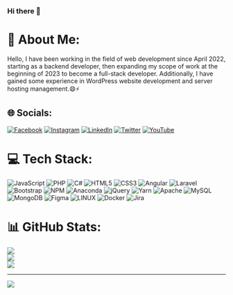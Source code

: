 ### Hi there 👋

# 💫 About Me:
Hello, I have been working in the field of web development since April 2022, starting
as a backend developer, then expanding my scope of work at the beginning of 2023
to become a full-stack developer. Additionally, I have gained some experience in
WordPress website development and server hosting management.😄⚡<br>


## 🌐 Socials:
[![Facebook](https://img.shields.io/badge/Facebook-%231877F2.svg?logo=Facebook&logoColor=white)](https://facebook.com/mido.homs.56) [![Instagram](https://img.shields.io/badge/Instagram-%23E4405F.svg?logo=Instagram&logoColor=white)](https://instagram.com/halim.shabalout) [![LinkedIn](https://img.shields.io/badge/LinkedIn-%230077B5.svg?logo=linkedin&logoColor=white)](https://linkedin.com/in/halim-shabalout-372a24215) [![Twitter](https://img.shields.io/badge/Twitter-%231DA1F2.svg?logo=Twitter&logoColor=white)](https://twitter.com/halimsamoglu) [![YouTube](https://img.shields.io/badge/YouTube-%23FF0000.svg?logo=YouTube&logoColor=white)](https://youtube.com/@UCpKTEU6lpghtdvTpvHeEFvw) 

# 💻 Tech Stack:
![JavaScript](https://img.shields.io/badge/javascript-%23323330.svg?style=plastic&logo=javascript&logoColor=%23F7DF1E) ![PHP](https://img.shields.io/badge/php-%23777BB4.svg?style=plastic&logo=php&logoColor=white) ![C#](https://img.shields.io/badge/c%23-%23239120.svg?style=plastic&logo=c-sharp&logoColor=white) ![HTML5](https://img.shields.io/badge/html5-%23E34F26.svg?style=plastic&logo=html5&logoColor=white) ![CSS3](https://img.shields.io/badge/css3-%231572B6.svg?style=plastic&logo=css3&logoColor=white) ![Angular](https://img.shields.io/badge/angular-%23DD0031.svg?style=plastic&logo=angular&logoColor=white) ![Laravel](https://img.shields.io/badge/laravel-%23FF2D20.svg?style=plastic&logo=laravel&logoColor=white) ![Bootstrap](https://img.shields.io/badge/bootstrap-%23563D7C.svg?style=plastic&logo=bootstrap&logoColor=white) ![NPM](https://img.shields.io/badge/NPM-%23000000.svg?style=plastic&logo=npm&logoColor=white) ![Anaconda](https://img.shields.io/badge/Anaconda-%2344A833.svg?style=plastic&logo=anaconda&logoColor=white) ![jQuery](https://img.shields.io/badge/jquery-%230769AD.svg?style=plastic&logo=jquery&logoColor=white) ![Yarn](https://img.shields.io/badge/yarn-%232C8EBB.svg?style=plastic&logo=yarn&logoColor=white) ![Apache](https://img.shields.io/badge/apache-%23D42029.svg?style=plastic&logo=apache&logoColor=white) ![MySQL](https://img.shields.io/badge/mysql-%2300f.svg?style=plastic&logo=mysql&logoColor=white) ![MongoDB](https://img.shields.io/badge/MongoDB-%234ea94b.svg?style=plastic&logo=mongodb&logoColor=white) 	![Figma](https://img.shields.io/badge/figma-%23F24E1E.svg?style=plastic&logo=figma&logoColor=white) ![LINUX](https://img.shields.io/badge/Linux-FCC624?style=plastic&logo=linux&logoColor=black) ![Docker](https://img.shields.io/badge/docker-%230db7ed.svg?style=plastic&logo=docker&logoColor=white) ![Jira](https://img.shields.io/badge/jira-%230A0FFF.svg?style=plastic&logo=jira&logoColor=white)
# 📊 GitHub Stats:
![](https://github-readme-stats.vercel.app/api?username=abdalhalemshabalout&theme=merko&hide_border=false&include_all_commits=false&count_private=false)<br/>
![](https://github-readme-streak-stats.herokuapp.com/?user=abdalhalemshabalout&theme=merko&hide_border=false)<br/>
![](https://github-readme-stats.vercel.app/api/top-langs/?username=abdalhalemshabalout&theme=merko&hide_border=false&include_all_commits=false&count_private=false&layout=compact)

---
[![](https://visitcount.itsvg.in/api?id=abdalhalemshabalout&icon=0&color=0)](https://visitcount.itsvg.in)

<!-- Proudly created with GPRM ( https://gprm.itsvg.in ) -->
